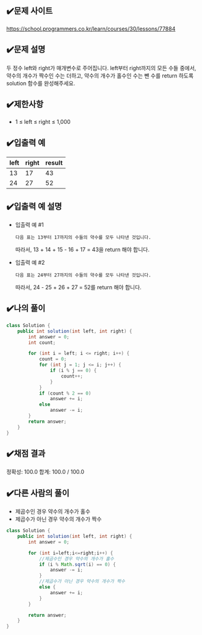 ## ✔️문제 사이트

https://school.programmers.co.kr/learn/courses/30/lessons/77884

## ✔️문제 설명

두 정수 left와 right가 매개변수로 주어집니다. left부터 right까지의 모든 수들 중에서, 약수의 개수가 짝수인 수는 더하고, 약수의 개수가 홀수인 수는 뺀 수를 return 하도록 solution 함수를 완성해주세요.

## ✔️제한사항

- 1 ≤ left ≤ right ≤ 1,000

## ✔️입출력 예

| left | right | result |
| ---- | ----- | ------ |
| 13   | 17    | 43     |
| 24   | 27    | 52     |

## ✔️입출력 예 설명

- 입출력 예 #1

      다음 표는 13부터 17까지의 수들의 약수를 모두 나타낸 것입니다.

  따라서, 13 + 14 + 15 - 16 + 17 = 43을 return 해야 합니다.

- 입출력 예 #2

      다음 표는 24부터 27까지의 수들의 약수를 모두 나타낸 것입니다.

  따라서, 24 - 25 + 26 + 27 = 52를 return 해야 합니다.

## ✔️나의 풀이

```java
class Solution {
 	public int solution(int left, int right) {
		int answer = 0;
		int count;

		for (int i = left; i <= right; i++) {
			count = 0;
			for (int j = 1; j <= i; j++) {
				if (i % j == 0) {
					count++;
				}
			}
			if (count % 2 == 0)
				answer += i;
			else
				answer -= i;
		}
		return answer;
	}
}
```

## ✔️채점 결과

정확성: 100.0
합계: 100.0 / 100.0

## ✔️다른 사람의 풀이

- 제곱수인 경우 약수의 개수가 홀수
- 제곱수가 아닌 경우 약수의 개수가 짝수

```java
class Solution {
    public int solution(int left, int right) {
        int answer = 0;

        for (int i=left;i<=right;i++) {
            //제곱수인 경우 약수의 개수가 홀수
            if (i % Math.sqrt(i) == 0) {
                answer -= i;
            }
            //제곱수가 아닌 경우 약수의 개수가 짝수
            else {
                answer += i;
            }
        }

        return answer;
    }
}
```

